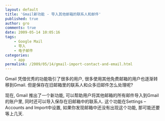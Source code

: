 ```yaml
---
layout: default
title: 'Gmail新功能 - 导入其他邮箱的联系人和邮件'
published: true
author: gro
comments: true
date: 2009-05-14 10:05:16
tags:
    - Google Mail
    - 导入
    - 电子邮件
categories:
    - app
permalink: /2009/05/14/gmail-import-contact-and-email.html
---
```

Gmail 凭借优秀的功能吸引了很多的用户, 很多使用其他免费邮箱的用户也逐渐转移到Gmail. 但是保存在旧邮箱里的联系人和众多旧邮件怎么处理呢?

现在, Gmail 推出了一个新功能, 可以帮助用户将其他邮箱的所有邮件导入到Gmail的账户里, 同时还可以导入保存在旧邮箱中的联系人. 这个功能在Settings – Accounts and Import中设置, 如果你发现邮箱中还没有出现这个功能, 那可能还要等上几天.


  
